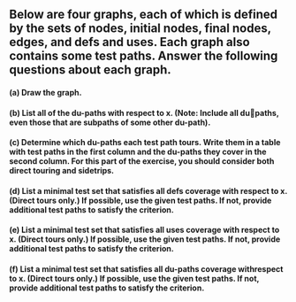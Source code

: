 ## Below are four graphs, each of which is defined by the sets of nodes, initial nodes, final nodes, edges, and defs and uses. Each graph also contains some test paths. Answer the following questions about each graph.

#### (a) Draw the graph.

#### (b) List all of the du-paths with respect to x. (Note: Include all dupaths, even those that are subpaths of some other du-path).

#### (c) Determine which du-paths each test path tours. Write them in a table with test paths in the first column and the du-paths they cover in the second column. For this part of the exercise, you should consider both direct touring and sidetrips.

#### (d) List a minimal test set that satisfies all defs coverage with respect to x. (Direct tours only.) If possible, use the given test paths. If not, provide additional test paths to satisfy the criterion.

#### (e) List a minimal test set that satisfies all uses coverage with respect to x. (Direct tours only.) If possible, use the given test paths. If not, provide additional test paths to satisfy the criterion.

#### (f) List a minimal test set that satisfies all du-paths coverage withrespect to x. (Direct tours only.) If possible, use the given test paths. If not, provide additional test paths to satisfy the criterion.
